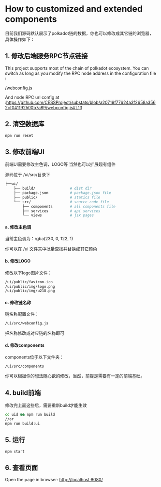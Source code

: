 
# How to customized and extended components

目前我们源码默认展示了polkadot链的数据，你也可以修改成其它链的浏览器，具体操作如下：

## 1. 修改后端服务RPC节点链接

This project supports most of the chain of polkadot ecosystem. You can switch as long as you modify the RPC node address in the configuration file :

[/webconfig.js](https://github.com/CESSProject/substats/blob/master/webconfig.js)

And node RPC url config at :<https://github.com/CESSProject/substats/blob/a20719f77624a3f2658a3562cf041192500b7a89/webconfig.js#L13>

## 2. 清空数据库

``` bash
npm run reset
```

## 3. 修改前端UI

前端UI需要修改主色调，LOGO等
当然也可以扩展现有组件

源码位于 /ui/src/目录下

```bash
├──ui/
    ├── build/                # dist dir
    ├── package.json          # package.json file
    ├── public/               # statics file
    └── src/                  # source code file
        ├── components        # all components file
        ├── services          # api services
        └── views             # jsx pages
```

#### a. 修改主色调

当前主色调为：rgba(230, 0, 122, 1)

你可以在 /ui 文件夹中批量查找并替换成其它颜色

#### b. 修改LOGO

修改以下logo图片文件：
```bash
/ui/public/favicon.ico
/ui/public/img/logo.png
/ui/public/img/u218.png
```
#### c. 修改链名称

链名称配置文件：
```bash
/ui/src/webconfig.js
```
把名称修改成对应链的名称即可

#### d. 修改components

components位于以下文件夹：
```bash
/ui/src/components
```
你可以根据你的想法随心欲的修改，当然，前提是需要有一定的前端基础。


## 4. build前端

修改完上面这些后，需要重新build才能生效

```bash
cd uid && npm run build
//or 
npm run build:ui
```


## 5. 运行

```bash
npm start
```

## 6. 查看页面

Open the page in browser:  [http://localhost:8080/]([http://localhost:8080/])

